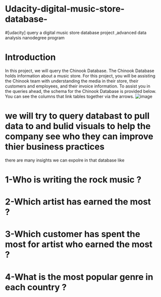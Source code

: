 #  Udacity-digital-music-store-database-
#[udacity] query a digital music store database project ,advanced data analysis nanodegree program
# Introduction
In this project, we will query the Chinook Database. The Chinook Database holds information about a music store. For this project, you will be assisting the Chinook team with understanding the media in their store, their customers and employees, and their invoice information. To assist you in the queries ahead, the schema for the Chinook Database is provided below. You can see the columns that link tables together via the arrows.
![image](https://user-images.githubusercontent.com/101069443/158467507-b7649320-3792-48e9-a7c2-002c49dce090.png)
# we will try to query databast to pull data to and bulid visuals to help the company see who they can improve thier business practices
there are many insights we can expolre in that database like
# 1-Who is writing the rock music ?
# 2-Which artist has earned the most ?
# 3-Which customer has spent the most for artist who earned the most ?
# 4-What is the most popular genre in each country ?




